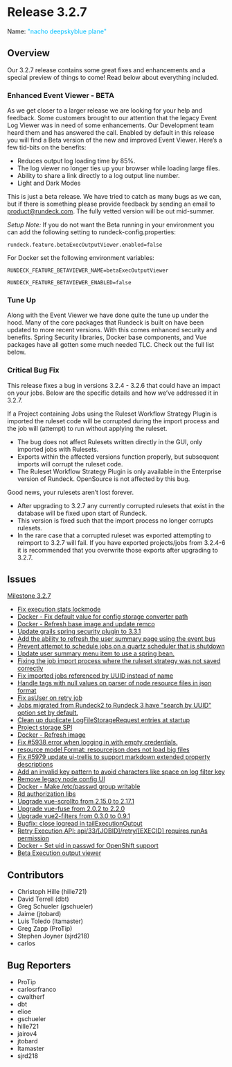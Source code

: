 # Release 3.2.7

Name: <span style="color: deepskyblue"><span class="glyphicon glyphicon-plane"></span> "nacho deepskyblue plane"</span>

## Overview

Our 3.2.7 release contains some great fixes and enhancements and a special preview of things to come!  Read below about everything included.

### Enhanced Event Viewer - BETA

As we get closer to a larger release we are looking for your help and feedback.  Some customers brought to our attention that the legacy Event Log Viewer was in need of some enhancements.  Our Development team heard them and has answered the call.  Enabled by default in this release you will find a Beta version of the new and improved Event Viewer.  Here’s a few tid-bits on the benefits:
  - Reduces output log loading time by 85%.
  - The log viewer no longer ties up your browser while loading large files.
  - Ability to share a link directly to a log output line number.
  - Light and Dark Modes

This is just a beta release.  We have tried to catch as many bugs as we can, but if there is something please provide feedback by sending an email to product@rundeck.com.  The fully vetted version will be out mid-summer.

_Setup Note:_  If you do not want the Beta running in your environment you can add the following setting to rundeck-config.properties:

`rundeck.feature.betaExecOutputViewer.enabled=false`

For Docker set the following environment variables:

`RUNDECK_FEATURE_BETAVIEWER_NAME=betaExecOutputViewer`

`RUNDECK_FEATURE_BETAVIEWER_ENABLED=false`

### Tune Up

Along with the Event Viewer we have done quite the tune up under the hood.  Many of the core packages that Rundeck is built on have been updated to more recent versions.  With this comes enhanced security and benefits.  Spring Security libraries, Docker base components, and Vue packages have all gotten some much needed TLC.  Check out the full list below.

### Critical Bug Fix

This release fixes a bug in versions 3.2.4 - 3.2.6 that could have an impact on your jobs.  Below are the specific details and how we’ve addressed it in 3.2.7.

If a Project containing Jobs using the Ruleset Workflow Strategy Plugin is imported the ruleset code will be corrupted during the import process and the job will (attempt) to run without applying the ruleset.
  - The bug does not affect Rulesets written directly in the GUI, only imported jobs with Rulesets.
  - Exports within the affected versions function properly, but subsequent imports will corrupt the ruleset code.
  - The Ruleset Workflow Strategy Plugin is only available in the Enterprise version of Rundeck.  OpenSource is not affected by this bug.

Good news, your rulesets aren’t lost forever.
  - After upgrading to 3.2.7 any currently corrupted rulesets that exist in the database will be fixed upon start of Rundeck.
  - This version is fixed such that the import process no longer corrupts rulesets.
  - In the rare case that a corrupted ruleset was exported attempting to reimport to 3.2.7 will fail.  If you have exported projects/jobs from 3.2.4-6 it is recommended that you overwrite those exports after upgrading to 3.2.7.

## Issues

[Milestone 3.2.7](https://github.com/rundeck/rundeck/milestone/141)

* [Fix execution stats lockmode](https://github.com/rundeck/rundeck/pull/6054)
* [Docker - Fix default value for config storage converter path](https://github.com/rundeck/rundeck/pull/6039)
* [Docker - Refresh base image and update remco](https://github.com/rundeck/rundeck/pull/6038)
* [Update grails spring security plugin to 3.3.1](https://github.com/rundeck/rundeck/pull/6027)
* [Add the ability to refresh the user summary page using the event bus](https://github.com/rundeck/rundeck/pull/6024)
* [Prevent attempt to schedule jobs on a quartz scheduler that is shutdown](https://github.com/rundeck/rundeck/pull/6013)
* [Update user summary menu item to use a spring bean.](https://github.com/rundeck/rundeck/pull/6012)
* [Fixing the job import process where the ruleset strategy was not saved correctly](https://github.com/rundeck/rundeck/pull/6010)
* [Fix imported jobs referenced by UUID instead of name](https://github.com/rundeck/rundeck/pull/6007)
* [Handle tags with null values on parser of node resource files in json format](https://github.com/rundeck/rundeck/pull/6006)
* [Fix asUser on retry job](https://github.com/rundeck/rundeck/pull/6002)
* [Jobs migrated from Rundeck2 to Rundeck 3 have "search by UUID" option set by default.](https://github.com/rundeck/rundeck/issues/6001)
* [Clean up duplicate LogFileStorageRequest entries at startup](https://github.com/rundeck/rundeck/pull/5995)
* [Project storage SPI](https://github.com/rundeck/rundeck/pull/5994)
* [Docker - Refresh image](https://github.com/rundeck/rundeck/issues/5993)
* [Fix #5938 error when logging in with empty credentials.](https://github.com/rundeck/rundeck/pull/5990)
* [resource model Format: resourcejson does not load big files](https://github.com/rundeck/rundeck/issues/5988)
* [Fix #5979 update ui-trellis to support markdown extended property descriptions](https://github.com/rundeck/rundeck/pull/5983)
* [Add an invalid key pattern to avoid characters like space on log filter key](https://github.com/rundeck/rundeck/pull/5981)
* [Remove legacy node config UI](https://github.com/rundeck/rundeck/pull/5980)
* [Docker - Make /etc/passwd group writable](https://github.com/rundeck/rundeck/pull/5944)
* [Rd authorization libs](https://github.com/rundeck/rundeck/pull/5919)
* [Upgrade vue-scrollto from 2.15.0 to 2.17.1](https://github.com/rundeck/rundeck/pull/5825)
* [Upgrade vue-fuse from 2.0.2 to 2.2.0](https://github.com/rundeck/rundeck/pull/5824)
* [Upgrade vue2-filters from 0.3.0 to 0.9.1](https://github.com/rundeck/rundeck/pull/5823)
* [Bugfix: close logread in tailExecutionOutput](https://github.com/rundeck/rundeck/pull/5695)
* [Retry Execution API: api/33/\[JOBID\]/retry/\[EXECID\] requires runAs permission](https://github.com/rundeck/rundeck/issues/5670)
* [Docker - Set uid in passwd for OpenShift support](https://github.com/rundeck/rundeck/pull/5440)
* [Beta Execution output viewer](https://github.com/rundeck/rundeck/pull/5394)

## Contributors

* Christoph Hille (hille721)
* David Terrell (dbt)
* Greg Schueler (gschueler)
* Jaime (jtobard)
* Luis Toledo (ltamaster)
* Greg Zapp (ProTip)
* Stephen Joyner (sjrd218)
* carlos

## Bug Reporters

* ProTip
* carlosrfranco
* cwaltherf
* dbt
* elioe
* gschueler
* hille721
* jairov4
* jtobard
* ltamaster
* sjrd218

